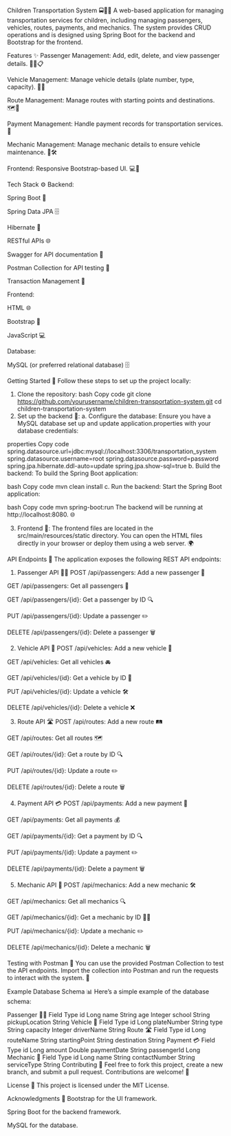 [//]: # (# Children_Transportation_System)
Children Transportation System 🚍👦👧
A web-based application for managing transportation services for children, including managing passengers, vehicles, routes, payments, and mechanics. The system provides CRUD operations and is designed using Spring Boot for the backend and Bootstrap for the frontend.

Features ✨
Passenger Management: Add, edit, delete, and view passenger details. 🧑‍🦱📋

Vehicle Management: Manage vehicle details (plate number, type, capacity). 🚗💨

Route Management: Manage routes with starting points and destinations. 🗺️🚏

Payment Management: Handle payment records for transportation services. 💸

Mechanic Management: Manage mechanic details to ensure vehicle maintenance. 🔧🛠️

Frontend: Responsive Bootstrap-based UI. 💻📱

Tech Stack ⚙️
Backend:

Spring Boot 🚀

Spring Data JPA 🗄️

Hibernate 🔄

RESTful APIs 🌐

Swagger for API documentation 📑

Postman Collection for API testing 🧪

Transaction Management 💼

Frontend:

HTML 🌐

Bootstrap 💅

JavaScript 💻

Database:

MySQL (or preferred relational database) 🗄️

Getting Started 🚀
Follow these steps to set up the project locally:

1. Clone the repository:
   bash
   Copy code
   git clone https://github.com/yourusername/children-transportation-system.git
   cd children-transportation-system
2. Set up the backend 🔧:
   a. Configure the database:
   Ensure you have a MySQL database set up and update application.properties with your database credentials:

properties
Copy code
spring.datasource.url=jdbc:mysql://localhost:3306/transportation_system
spring.datasource.username=root
spring.datasource.password=password
spring.jpa.hibernate.ddl-auto=update
spring.jpa.show-sql=true
b. Build the backend:
To build the Spring Boot application:

bash
Copy code
mvn clean install
c. Run the backend:
Start the Spring Boot application:

bash
Copy code
mvn spring-boot:run
The backend will be running at http://localhost:8080. 🌐

3. Frontend 🌟:
   The frontend files are located in the src/main/resources/static directory. You can open the HTML files directly in your browser or deploy them using a web server. 🌍

API Endpoints 📡
The application exposes the following REST API endpoints:

1. Passenger API 🧑‍🦱
   POST /api/passengers: Add a new passenger 📝

GET /api/passengers: Get all passengers 👥

GET /api/passengers/{id}: Get a passenger by ID 🔍

PUT /api/passengers/{id}: Update a passenger ✏️

DELETE /api/passengers/{id}: Delete a passenger 🗑️

2. Vehicle API 🚗
   POST /api/vehicles: Add a new vehicle 🚙

GET /api/vehicles: Get all vehicles 🚘

GET /api/vehicles/{id}: Get a vehicle by ID 🔎

PUT /api/vehicles/{id}: Update a vehicle 🛠️

DELETE /api/vehicles/{id}: Delete a vehicle ❌

3. Route API 🛣️
   POST /api/routes: Add a new route 🛤️

GET /api/routes: Get all routes 🗺️

GET /api/routes/{id}: Get a route by ID 🔍

PUT /api/routes/{id}: Update a route ✏️

DELETE /api/routes/{id}: Delete a route 🗑️

4. Payment API 💳
   POST /api/payments: Add a new payment 💸

GET /api/payments: Get all payments 💰

GET /api/payments/{id}: Get a payment by ID 🔍

PUT /api/payments/{id}: Update a payment ✏️

DELETE /api/payments/{id}: Delete a payment 🗑️

5. Mechanic API 🔧
   POST /api/mechanics: Add a new mechanic 🛠️

GET /api/mechanics: Get all mechanics 🔍

GET /api/mechanics/{id}: Get a mechanic by ID 👨‍🔧

PUT /api/mechanics/{id}: Update a mechanic ✏️

DELETE /api/mechanics/{id}: Delete a mechanic 🗑️

Testing with Postman 🧪
You can use the provided Postman Collection to test the API endpoints. Import the collection into Postman and run the requests to interact with the system. 🚀

Example Database Schema 📊
Here’s a simple example of the database schema:

Passenger 🧑‍🦱
Field	Type
id	Long
name	String
age	Integer
school	String
pickupLocation	String
Vehicle 🚗
Field	Type
id	Long
plateNumber	String
type	String
capacity	Integer
driverName	String
Route 🛣️
Field	Type
id	Long
routeName	String
startingPoint	String
destination	String
Payment 💳
Field	Type
id	Long
amount	Double
paymentDate	String
passengerId	Long
Mechanic 🔧
Field	Type
id	Long
name	String
contactNumber	String
serviceType	String
Contributing 🤝
Feel free to fork this project, create a new branch, and submit a pull request. Contributions are welcome! 🌟

License 📜
This project is licensed under the MIT License.

Acknowledgments 🙏
Bootstrap for the UI framework.

Spring Boot for the backend framework.

MySQL for the database.